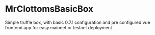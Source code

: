 # MrClottomsBasicBox
Simple truffle box, with basic 0.7.1 configuration and pre configured vue frontend app for easy mainnet or testnet deployment
